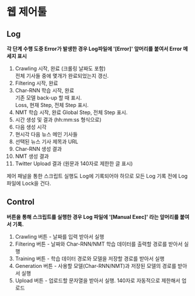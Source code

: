 # 웹 제어툴

## Log

**각 단계 수행 도중 Error가 발생한 경우 Log파일에 '[Error]' 앞머리를 붙여서 Error 메세지 표시**

1. Crawling 시작, 완료 (크롤링 날짜도 포함)  
전체 기사들 중에 몇개가 완료되었는지 갱신.
2. Filtering 시작, 완료
3. Char-RNN 학습 시작, 완료  
기존 모델 back-up 할 때 표시.  
Loss, 현재 Step, 전체 Step 표시.
4. NMT 학습 시작, 완료
Global Step, 전체 Step 표시.
5. 시간 생성 및 결과 (hh:mm:ss 형식으로)
6. 다음 생성 시각
7. 현시각 다음 뉴스 메인 기사들
8. 선택된 뉴스 기사 제목과 URL
9. Char-RNN 생성 결과
10. NMT 생성 결과
11. Twitter Upload 결과 (원문과 140자로 제한한 글 표시)

제어 패널을 통한 스크립트 실행도 Log에 기록되어야 하므로 모든 Log 기록 전에 Log 파일에 Lock을 건다.

## Control

**버튼을 통해 스크립트를 실행한 경우 Log 파일에 '[Manual Exec]' 라는 앞머리를 붙여서 기록.**

1. Crawling 버튼 - 날짜를 입력 받아서 실행
2. Filtering 버튼 - 날짜와 Char-RNN/NMT 학습 데이터를 출력할 경로를 받아서 실행
3. Training 버튼 - 학습 데이터 경로와 모델을 저장할 경로를 받아서 실행
4. Generation 버튼 - 사용할 모델(Char-RNN/NMT)과 저장된 모델의 경로를 받아서 실행
5. Upload 버튼 - 업로드할 문자열을 받아서 실행. 140자로 자동적으로 제한해서 업로드

